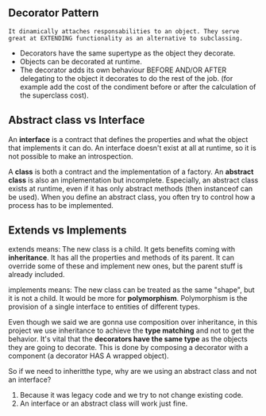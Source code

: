 ## Decorator Pattern

```
It dinamically attaches responsabilities to an object. They serve great at EXTENDING functionality as an alternative to subclassing.
```

- Decorators have the same supertype as the object they decorate.
- Objects can be decorated at runtime.
- The decorator adds its own behaviour BEFORE AND/OR AFTER delegating to the object it decorates to do the rest of the job. (for example add the cost of the condiment before or after the calculation of the superclass cost).

## Abstract class vs Interface

An **interface** is a contract that defines the properties and what the object that implements it can do. An interface doesn't exist at all at runtime, so it is not possible to make an introspection.

A **class** is both a contract and the implementation of a factory. An **abstract class** is also an implementation but incomplete. Especially, an abstract class exists at runtime, even if it has only abstract methods (then instanceof can be used).
When you define an abstract class, you often try to control how a process has to be implemented.

## Extends vs Implements

extends means:
The new class is a child. It gets benefits coming with **inheritance**. It has all the properties and methods of its parent. It can override some of these and implement new ones, but the parent stuff is already included.

implements means:
The new class can be treated as the same "shape", but it is not a child. It would be more for **polymorphism**. Polymorphism is the provision of a single interface to entities of different types.

Even though we said we are gonna use composition over inheritance, in this project we use inheritance to achieve the **type matching** and not to get the behavior. It's vital that the **decorators have the same type** as the objects they are going to decorate. This is done by composing a decorator with a component (a decorator HAS A wrapped object).

So if we need to inheritthe type, why are we using an abstract class and not an interface?

1. Because it was legacy code and we try to not change existing code.
2. An interface or an abstract class will work just fine.
